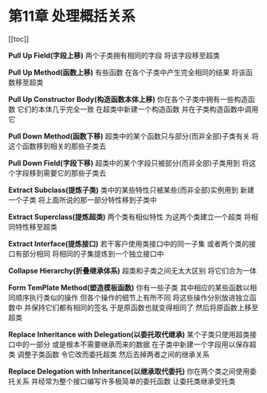 # 第11章 处理概括关系

[[toc]]

**Pull Up Field(字段上移)**
两个子类拥有相同的字段
将该字段移至超类

**Pull Up Method(函数上移)**
有些函数 在各个子类中产生完全相同的结果
将该函数移至超类

**Pull Up Constructor Body(构造函数本体上移)**
你在各个子类中拥有一些构造函数 它们的本体几乎完全一致
在超类中新建一个构造函数 并在子类构造函数中调用它

**Pull Down Method(函数下移)**
超类中的某个函数只与部分(而非全部)子类有关
将这个函数移到相关的那些子类去

**Pull Down Field(字段下移)**
超类中的某个字段只被部分(而非全部)子类用到
将这个字段移到需要它的那些子类去

**Extract Subclass(提炼子类)**
类中的某些特性只被某些(而非全部)实例用到
新建一个子类 将上面所说的那一部分特性移到子类中

**Extract Superclass(提炼超类)**
两个类有相似特性
为这两个类建立一个超类 将相同特性移至超类

**Extract Interface(提炼接口)**
若干客户使用类接口中的同一子集 或者两个类的接口有部分相同
将相同的子集提炼到一个独立接口中

**Collapse Hierarchy(折叠继承体系)**
超类和子类之间无太大区别
将它们合为一体

**Form TemPlate Method(塑造模板函数)**
你有一些子类 其中相应的某些函数以相同顺序执行类似的操作 但各个操作的细节上有所不同
将这些操作分别放进独立函数中 并保持它们都有相同的签名 于是原函数也就变得相同了 然后将原函数上移至超类

**Replace Inheritance with Delegation(以委托取代继承)**
某个子类只使用超类接口中的一部分 或是根本不需要继承而来的数据
在子类中新建一个字段用以保存超类 调整子类函数 令它改而委托超类 然后去掉两者之间的继承关系

**Replace Delegation with Inheritance(以继承取代委托)**
你在两个类之间使用委托关系 并经常为整个接口编写许多极简单的委托函数
让委托类继承受托类
